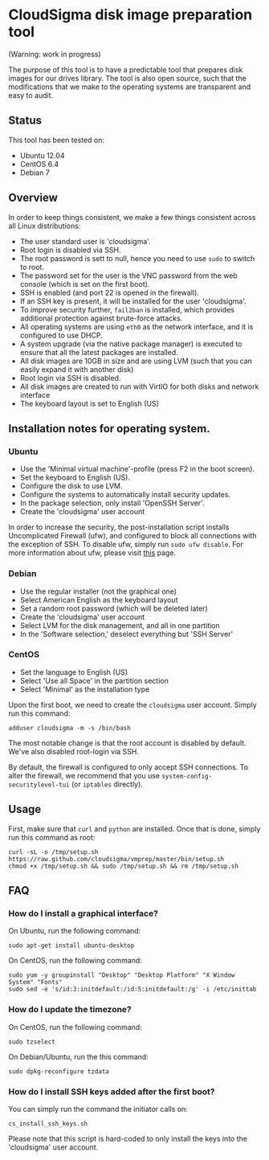 # CloudSigma disk image preparation tool

(Warning: work in progress)

The purpose of this tool is to have a predictable tool that prepares disk images for our drives library. The tool is also open source, such that the modifications that we make to the operating systems are transparent and easy to audit.

## Status

This tool has been tested on:

 * Ubuntu 12.04
 * CentOS 6.4
 * Debian 7

## Overview

In order to keep things consistent, we make a few things consistent across all Linux distributions:

 * The user standard user is 'cloudsigma'.
 * Root login is disabled via SSH.
 * The root password is sett to null, hence you need to use `sudo` to switch to root.
 * The password set for the user is the VNC password from the web console (which is set on the first boot).
 * SSH is enabled (and port 22 is opened in the firewall).
 * If an SSH key is present, it will be installed for the user 'cloudsigma'.
 * To improve security further, `fail2ban` is installed, which provides additional protection against brute-force attacks.
 * All operating systems are using `eth0` as the network interface, and it is configured to use DHCP.
 * A system upgrade (via the native package manager) is executed to ensure that all the latest packages are installed.
 * All disk images are 10GB in size and are using LVM (such that you can easily expand it with another disk)
 * Root login via SSH is disabled.
 * All disk images are created to run with VirtIO for both disks and network interface
 * The keyboard layout is set to English (US)

## Installation notes for operating system.

### Ubuntu

 * Use the 'Minimal virtual machine'-profile (press F2 in the boot screen).
 * Set the keyboard to English (US).
 * Configure the disk to use LVM.
 * Configure the systems to automatically install security updates.
 * In the package selection, only install 'OpenSSH Server'.
 * Create the 'cloudsigma' user account

In order to increase the security, the post-installation script installs Uncomplicated Firewall (ufw), and configured to block all connections with the exception of SSH. To disable ufw, simply run `sudo ufw disable`. For more information about ufw, please visit [this](https://help.ubuntu.com/community/UFW) page.

### Debian

 * Use the regular installer (not the graphical one)
 * Select American English as the keyboard layout
 * Set a random root password (which will be deleted later)
 * Create the 'cloudsigma' user account
 * Select LVM for the disk management, and all in one partition
 * In the 'Software selection,' deselect everything but 'SSH Server'

### CentOS

 * Set the language to English (US)
 * Select 'Use all Space' in the partition section
 * Select 'Minimal' as the installation type

Upon the first boot, we need to create the `cloudsigma` user account. Simply run this command:

    adduser cloudsigma -m -s /bin/bash

The most notable change is that the root account is disabled by default. We've also disabled root-login via SSH.

By default, the firewall is configured to only accept SSH connections. To alter the firewall, we recommend that you use `system-config-securitylevel-tui` (or `iptables` directly).

## Usage

First, make sure that `curl` and `python` are installed. Once that is done, simply run this command as root:

    curl -sL -o /tmp/setup.sh https://raw.github.com/cloudsigma/vmprep/master/bin/setup.sh
    chmod +x /tmp/setup.sh && sudo /tmp/setup.sh && rm /tmp/setup.sh

## FAQ

### How do I install a graphical interface?

On Ubuntu, run the following command:

    sudo apt-get install ubuntu-desktop

On CentOS, run the following command:

    sudo yum -y groupinstall "Desktop" "Desktop Platform" "X Window System" "Fonts"
    sudo sed -e 's/id:3:initdefault:/id:5:initdefault:/g' -i /etc/inittab

### How do I update the timezone?

On CentOS, run the following command:

    sudo tzselect

On Debian/Ubuntu, run the this command:

    sudo dpkg-reconfigure tzdata

### How do I install SSH keys added after the first boot?

You can simply run the command the initiator calls on:

    cs_install_ssh_keys.sh

Please note that this script is hard-coded to only install the keys into the 'cloudsigma' user account.
